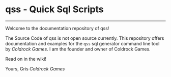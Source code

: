 # qss - Quick Sql Scripts

---

Welcome to the documentation repository of qss!

The Source Code of qss is not open source currently. This repository offers documentation and examples for the `qss` sql generator command line tool by _Coldrock Games_. I am the founder and owner of Coldrock Games.

Read on in the wiki!

Yours,
Gris
_Coldrock Games_

